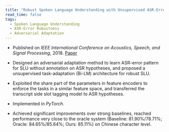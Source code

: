```yaml
---
title: "Robust Spoken Language Understanding with Unsupervised ASR-Error Adaptation"
read_time: false
tags:
  - Spoken Language Understanding
  - ASR-Error Robustness
  - Adversarial Adaptation
---
```


* Published on *IEEE International Conference on Acoustics, Speech, and Signal Processing*, 2018. [Paper](https://speechlab.sjtu.edu.cn/papers/sz128-zhu-icassp18.pdf)

* Designed an adversarial adaptation method to learn ASR-error pattern for SLU without annotation on ASR hypotheses, and proposed a unsupervised task-adaptation (Bi-LM) architecture for robust SLU.

* Exploited the share part of the parameters in feature encoders to enforce the tasks in a similar feature space, and transferred the transcript side slot tagging model to ASR hypotheses.

* Implemented in *PyTorch*.

* Achieved significant improvements over strong baselines, reached performance very close to the oracle system (Baseline: 81.90%/78.71%; Oracle: 84.65%/85.64%; Ours: 85.11%) on Chinese character level.

